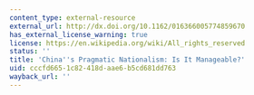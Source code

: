 ```yaml
---
content_type: external-resource
external_url: http://dx.doi.org/10.1162/016366005774859670
has_external_license_warning: true
license: https://en.wikipedia.org/wiki/All_rights_reserved
status: ''
title: 'China''s Pragmatic Nationalism: Is It Manageable?'
uid: cccfd665-1c82-418d-aae6-b5cd681dd763
wayback_url: ''
---
```

